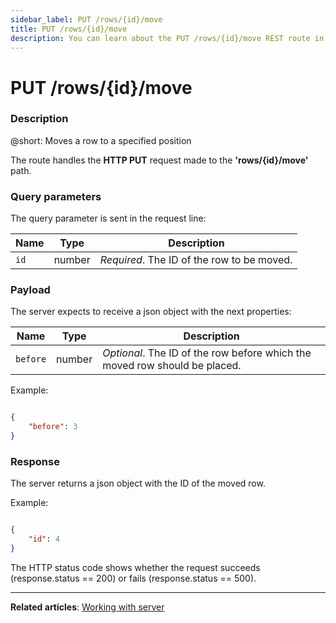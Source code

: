 ```yaml
---
sidebar_label: PUT /rows/{id}/move
title: PUT /rows/{id}/move
description: You can learn about the PUT /rows/{id}/move REST route in the documentation of the DHTMLX JavaScript Kanban library. Browse developer guides and API reference, try out code examples and live demos, and download a free 30-day evaluation version of DHTMLX Kanban.
---
```


# PUT /rows/{id}/move

### Description

@short: Moves a row to a specified position 

The route handles the **HTTP PUT** request made to the **'rows/{id}/move'** path.


### Query parameters

The query parameter is sent in the request line:

| Name       | Type        | Description |
| ----------- | ----------- | ----------- |
| `id`       |  number   | *Required*. The ID of the row to be moved.|


### Payload

The server expects to receive a json object with the next properties:

| Name       | Type        | Description |
| ----------- | ----------- | ----------- |
| `before`       |  number   | *Optional*. The ID of the row before which the moved row should be placed.|

Example:

~~~json

{
    "before": 3
}

~~~

### Response 

The server returns a json object with the ID of the moved row.

Example:

~~~json 

{
    "id": 4
}

~~~

The HTTP status code shows whether the request succeeds (response.status == 200) or fails (response.status == 500).

---

**Related articles**: [Working with server](guides/working_with_server.md)